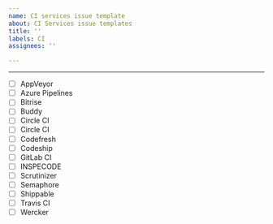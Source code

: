 ```yaml
---
name: CI services issue template
about: CI Services issue templates
title: ''
labels: CI
assignees: ''

---
```


----

* [ ] AppVeyor
* [ ] Azure Pipelines
* [ ] Bitrise
* [ ] Buddy
* [ ] Circle CI
* [ ] Circle CI
* [ ] Codefresh
* [ ] Codeship
* [ ] GitLab CI
* [ ] INSPECODE
* [ ] Scrutinizer
* [ ] Semaphore
* [ ] Shippable
* [ ] Travis CI
* [ ] Wercker
